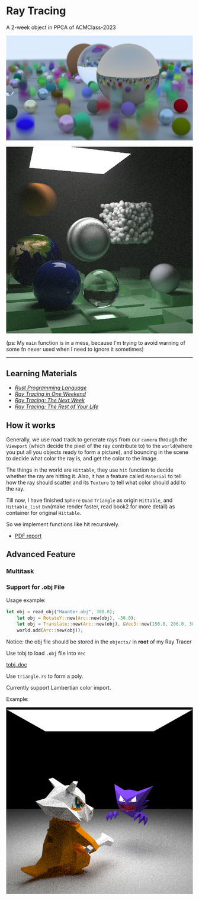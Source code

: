 # Ray Tracing

A 2-week object in PPCA of ACMClass-2023

![](images/Book1Final.jpg)

![](images/Book2Final.jpg)

(ps: My `main` function is in a mess, because I'm trying to avoid warning of some fn never used when I need to ignore it sometimes)

---

## Learning Materials

- [*Rust Programming Language*](https://doc.rust-lang.org/book/title-page.html)
- [_Ray Tracing in One Weekend_](https://raytracing.github.io/books/RayTracingInOneWeekend.html)
- [_Ray Tracing: The Next Week_](https://raytracing.github.io/books/RayTracingTheNextWeek.html)
- [_Ray Tracing: The Rest of Your Life_](https://raytracing.github.io/books/RayTracingTheRestOfYourLife.html)

## How it works

Generally, we use road track to generate rays from our `camera` through the `Viewport` (which decide the pixel of the ray contribute to) to the `world`(where you put all you objects ready to form a picture), and bouncing in the scene to decide what color the ray is, and get the color to the image.

The things in the world are `Hittable`, they use `hit` function to decide whether the ray are hitting it. Also, it has a feature called `Material` to tell how the ray should scatter and its `Texture` to tell what color should add to the ray.

Till now, I have finished `Sphere` `Quad` `Triangle` as origin `Hittable`, and `Hittable_list` `Bvh`(make render faster, read book2 for more detail) as container for original `Hittable`.

So we implement functions like hit recursively.

- [PDF report](PDF_Report.md)

## Advanced Feature

### Multitask

### Support for .obj File

Usage example:

```rust
let obj = read_obj("Haunter.obj", 300.0);
    let obj = RotateY::new(Arc::new(obj), -30.0);
    let obj = Translate::new(Arc::new(obj), &Vec3::new(156.0, 206.0, 300.0));
    world.add(Arc::new(obj));
```

Notice: the obj file should be stored in the `objects/` in **root** of my Ray Tracer

Use tobj to load `.obj` file into `Vec`

[tobj_doc](https://docs.rs/tobj/latest/tobj/)

Use `triangle.rs` to form a poly.

Currently support Lambertian color import.

Example:

![Pokemon Fight](images/PokemonFight.jpg)
